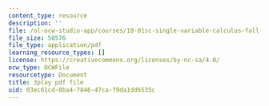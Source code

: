 ```yaml
---
content_type: resource
description: ''
file: /ol-ocw-studio-app/courses/18-01sc-single-variable-calculus-fall-2010/03ec61cd0ba4784647caf9da1dd6535c_1RLctDS2hUQ.pdf
file_size: 50576
file_type: application/pdf
learning_resource_types: []
license: https://creativecommons.org/licenses/by-nc-sa/4.0/
ocw_type: OCWFile
resourcetype: Document
title: 3play pdf file
uid: 03ec61cd-0ba4-7846-47ca-f9da1dd6535c
---
```


